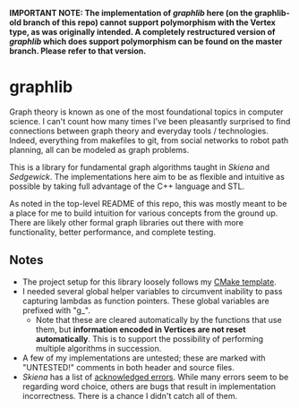 **IMPORTANT NOTE: The implementation of *graphlib* here (on the graphlib-old branch of this repo) cannot support polymorphism with the Vertex type, as was originally intended. A completely restructured version of *graphlib* which does support polymorphism can be found on the master branch. Please refer to that version.**

# graphlib

Graph theory is known as one of the most foundational topics in computer science. I can't count how many times I've been pleasantly surprised to find connections between graph theory and everyday tools / technologies. Indeed, everything from makefiles to git, from social networks to robot path planning, all can be modeled as graph problems.

This is a library for fundamental graph algorithms taught in *Skiena* and *Sedgewick*. The implementations here aim to be as flexible and intuitive as possible by taking full advantage of the C++ language and STL.

As noted in the top-level README of this repo, this was mostly meant to be a place for me to build intuition for various concepts from the ground up. There are likely other formal graph libraries out there with more functionality, better performance, and complete testing.


## Notes

- The project setup for this library loosely follows my [CMake template](https://github.com/tedklin/cmake_sandbox).
- I needed several global helper variables to circumvent inability to pass capturing lambdas as function pointers. These global variables are prefixed with "g_".
    - Note that these are cleared automatically by the functions that use them, but **information encoded in Vertices are not reset automatically**. This is to support the possibility of performing multiple algorithms in succession.
- A few of my implementations are untested; these are marked with "UNTESTED!" comments in both header and source files.
- *Skiena* has a list of [acknowledged errors](http://www3.cs.stonybrook.edu/~skiena/algorist/book/errata). While many errors seem to be regarding word choice, others are bugs that result in implementation incorrectness. There is a chance I didn't catch all of them.
